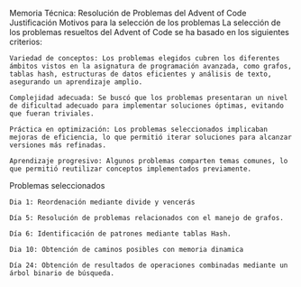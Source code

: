 Memoria Técnica: Resolución de Problemas del Advent of Code 
 Justificación 
 Motivos para la selección de los problemas 
 La selección de los problemas resueltos del Advent of Code se ha basado en los siguientes criterios: 

    Variedad de conceptos: Los problemas elegidos cubren los diferentes ámbitos vistos en la asignatura de programación avanzada, como grafos, tablas hash, estructuras de datos eficientes y análisis de texto, asegurando un aprendizaje amplio. 

    Complejidad adecuada: Se buscó que los problemas presentaran un nivel de dificultad adecuado para implementar soluciones óptimas, evitando que fueran triviales. 

    Práctica en optimización: Los problemas seleccionados implicaban mejoras de eficiencia, lo que permitió iterar soluciones para alcanzar versiones más refinadas. 

    Aprendizaje progresivo: Algunos problemas comparten temas comunes, lo que permitió reutilizar conceptos implementados previamente. 

Problemas seleccionados 

    Dia 1: Reordenación mediante divide y vencerás 

    Día 5: Resolución de problemas relacionados con el manejo de grafos. 

    Día 6: Identificación de patrones mediante tablas Hash. 

    Dia 10: Obtención de caminos posibles con memoria dinamica 

    Día 24: Obtención de resultados de operaciones combinadas mediante un árbol binario de búsqueda. 
